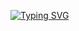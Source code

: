 [![Typing SVG](https://readme-typing-svg.demolab.com?font=Montserrat&size=42&duration=3000&pause=1000&color=1E98FF&background=8996FF00&center=true&vCenter=true&multiline=true&width=810&height=181&lines=Hi+there+%F0%9F%91%8B%F0%9F%8F%BB;Welcome+to+Guruji's+organization)](https://git.io/typing-svg)
